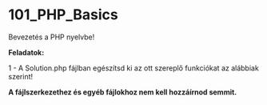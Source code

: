 # 101_PHP_Basics

Bevezetés a PHP nyelvbe!

**Feladatok:**

1 - A Solution.php fájlban egészítsd ki az ott szereplő funkciókat az alábbiak szerint! 



**A fájlszerkezethez és egyéb fájlokhoz nem kell hozzáírnod semmit.**
